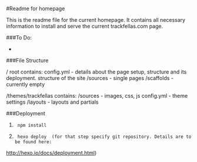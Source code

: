 #Readme for homepage

This is the readme file for the current homepage. It contains all necessary information to install and serve the current trackfellas.com page.

###To Do:

-

###File Structure

/ root
contains:
config.yml - details about the page setup, structure and its deployment.
structure of the site
/sources - single pages 
/scaffolds - currently empty


/themes/trackfellas
contains:
/sources - images, css, js
config.yml - theme settings
/layouts - layouts and partials

###Deployment

1.		npm install

2.		hexo deploy  (for that step specify git repository. Details are to be found here:
 http://hexo.io/docs/deployment.html)
